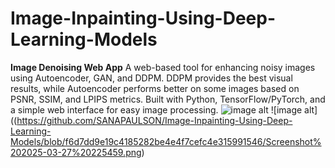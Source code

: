 # Image-Inpainting-Using-Deep-Learning-Models
**Image Denoising Web App**    A web-based tool for enhancing noisy images using Autoencoder, GAN, and DDPM. DDPM provides the best visual results, while Autoencoder performs better on some images based on PSNR, SSIM, and LPIPS metrics. Built with Python, TensorFlow/PyTorch, and a simple web interface for easy image processing.
![image alt](https://github.com/SANAPAULSON/Image-Inpainting-Using-Deep-Learning-Models/blob/272a82df5c88432ee5e6749d23ffc1f084d529dd/Screenshot%202025-03-27%20225438.png,)
![image alt]((https://github.com/SANAPAULSON/Image-Inpainting-Using-Deep-Learning-Models/blob/f6d7dd9e19c4185282be4e4f7cefc4e315991546/Screenshot%202025-03-27%20225459.png)
